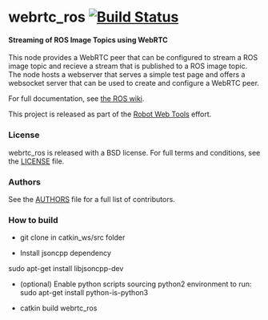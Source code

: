 webrtc_ros [![Build Status](https://api.travis-ci.org/RobotWebTools/webrtc_ros.png)](https://travis-ci.org/RobotWebTools/webrtc_ros)
================

#### Streaming of ROS Image Topics using WebRTC
This node provides a WebRTC peer that can be configured to stream a ROS image topic and recieve a stream that is published to a ROS image topic.
The node hosts a webserver that serves a simple test page and offers a websocket server that can be used to create and configure a WebRTC peer.

For full documentation, see [the ROS wiki](http://wiki.ros.org/webrtc_ros).

This project is released as part of the [Robot Web Tools](https://robotwebtools.github.io/) effort.

### License
webrtc_ros is released with a BSD license. For full terms and conditions, see the [LICENSE](LICENSE) file.

### Authors
See the [AUTHORS](AUTHORS.md) file for a full list of contributors.

### How to build
- git clone in catkin_ws/src folder

- Install jsoncpp dependency
  
sudo apt-get install libjsoncpp-dev

- (optional) Enable python scripts sourcing python2 environment to run:
sudo apt-get install python-is-python3

- catkin build webrtc_ros
